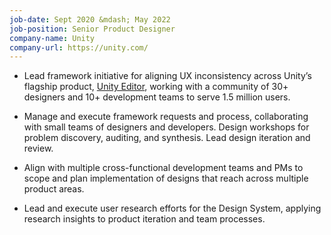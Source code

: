 ```yaml
---
job-date: Sept 2020 &mdash; May 2022
job-position: Senior Product Designer
company-name: Unity
company-url: https://unity.com/
---
```


* Lead framework initiative for aligning UX inconsistency across Unity’s flagship product, [Unity Editor](https://unity.com/products/unity-platform), working with a community of 30+ designers and 10+ development teams to serve 1.5 million users.

* Manage and execute framework requests and process, collaborating with small teams of designers and developers. Design workshops for problem discovery, auditing, and synthesis. Lead design iteration and review.

* Align with multiple cross-functional development teams and PMs to scope and plan implementation of designs that reach across multiple product areas.

* Lead and execute user research efforts for the Design System, applying research insights to product iteration and team processes.
